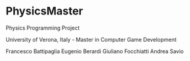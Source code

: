 # PhysicsMaster
Physics Programming Project

University of Verona, Italy - Master in Computer Game Development

Francesco Battipaglia
Eugenio Berardi
Giuliano Focchiatti
Andrea Savio
